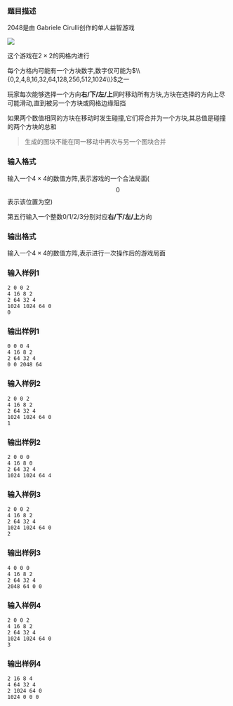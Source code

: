 ### 题目描述
$2048$是由 $\text{Gabriele Cirulli}$创作的单人益智游戏

![](https://syc-oj-file.oss-cn-shenzhen.aliyuncs.com/img/20230108200238713.jpg)

这个游戏在$2 \times 2$的网格内进行

每个方格内可能有一个方块数字,数字仅可能为$\\{0,2,4,8,16,32,64,128,256,512,1024\\}$之一

玩家每次能够选择一个方向**右/下/左/上**同时移动所有方块,方块在选择的方向上尽可能滑动,直到被另一个方块或网格边缘阻挡

如果两个数值相同的方块在移动时发生碰撞,它们将合并为一个方块,其总值是碰撞的两个方块的总和

> 生成的图块不能在同一移动中再次与另一个图块合并

### 输入格式
输入一个$4 \times 4$的数值方阵,表示游戏的一个合法局面($$0$$表示该位置为空)

第五行输入一个整数$0/1/2/3$分别对应**右/下/左/上**方向

### 输出格式
输入一个$4 \times 4$的数值方阵,表示进行一次操作后的游戏局面

### 输入样例1
```
2 0 0 2
4 16 8 2
2 64 32 4
1024 1024 64 0
0
```
### 输出样例1
```
0 0 0 4
4 16 8 2
2 64 32 4
0 0 2048 64
```
### 输入样例2
```
2 0 0 2
4 16 8 2
2 64 32 4
1024 1024 64 0
1
```
### 输出样例2
```
2 0 0 0
4 16 8 0
2 64 32 4
1024 1024 64 4
```
### 输入样例3
```
2 0 0 2
4 16 8 2
2 64 32 4
1024 1024 64 0
2
```
### 输出样例3
```
4 0 0 0
4 16 8 2
2 64 32 4
2048 64 0 0
```
### 输入样例4
```
2 0 0 2
4 16 8 2
2 64 32 4
1024 1024 64 0
3
```
### 输出样例4
```
2 16 8 4
4 64 32 4
2 1024 64 0
1024 0 0 0
```